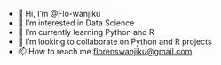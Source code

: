 - 👋 Hi, I’m @Flo-wanjiku
- 👀 I’m interested in Data Science
- 🌱 I’m currently learning Python and R
- 💞️ I’m looking to collaborate on Python and R projects
- 📫 How to reach me florenswanjiku@gmail.com

<!---
Flo-wanjiku/Flo-wanjiku is a ✨ special ✨ repository because its `README.md` (this file) appears on your GitHub profile.
You can click the Preview link to take a look at your changes.
--->
